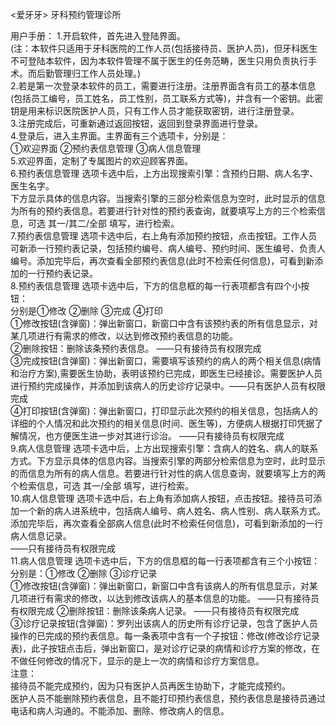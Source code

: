 <爱牙牙> 牙科预约管理诊所

用户手册：
1.开启软件，首先进入登陆界面。<br/>
(注：本软件只适用于牙科医院的工作人员(包括接待员、医护人员)，但牙科医生不可登陆本软件，因为本软件管理不属于医生的任务范畴，医生只用负责执行手术。而后勤管理归工作人员处理。)<br/>
2.若是第一次登录本软件的员工，需要进行注册。注册界面含有员工的基本信息(包括员工编号，员工姓名，员工性别，员工联系方式等)，并含有一个密钥。此密钥是用来标识医院医护人员，只有工作人员才能获取密钥，进行注册登录。<br/>
3.注册完成后，可重新通过返回按钮，返回到登录界面进行登录。<br/>
4.登录后，进入主界面。主界面有三个选项卡，分别是：<br/>
①欢迎界面  ②预约表信息管理 ③病人信息管理<br/>
5.欢迎界面，定制了专属图片的欢迎顾客界面。<br/>
6.预约表信息管理 选项卡选中后，上方出现搜索引擎：含预约日期、病人名字、医生名字。<br/>
下方显示具体的信息内容。当搜索引擎的三部分检索信息为空时，此时显示的信息为所有的预约表信息。若要进行针对性的预约表查询，就要填写上方的三个检索信息，可选 其一/其二/全部 填写，进行检索。<br/>
7.预约表信息管理 选项卡选中后，右上角有添加预约按钮，点击按钮。工作人员可新添一行预约表记录，包括预约编号、病人编号、预约时间、医生编号、负责人编号。添加完毕后，再次查看全部预约表信息(此时不检索任何信息)，可看到新添加的一行预约表记录。<br/>
8.预约表信息管理 选项卡选中后，下方的信息框的每一行表项都含有四个小按钮：<br/>
分别是①修改 ②删除 ③完成 ④打印<br/>
①修改按钮(含弹窗)：弹出新窗口，新窗口中含有该预约表的所有信息显示，对某几项进行有需求的修改，以达到修改预约表信息的功能。<br/>
②删除按钮：删除该条预约表信息。 ——只有接待员有权限完成<br/>
③完成按钮(含弹窗)：弹出新窗口，需要填写该预约的病人的两个相关信息(病情和治疗方案),需要医生协助，表明该预约已完成，即医生已经接诊。需要医护人员进行预约完成操作，并添加到该病人的历史诊疗记录中。——只有医护人员有权限完成<br/>
④打印按钮(含弹窗)：弹出新窗口，打印显示此次预约的相关信息，包括病人的详细的个人情况和此次预约的相关信息(时间、医生等)，方便病人根据打印凭据了解情况，也方便医生进一步对其进行诊治。 ——只有接待员有权限完成<br/>
9.病人信息管理 选项卡选中后，上方出现搜索引擎：含病人的姓名、病人的联系方式。下方显示具体的信息内容。当搜索引擎的两部分检索信息为空时，此时显示的而信息为所有的病人信息。若要进行针对性的病人信息查询，就要填写上方的两个检索信息，可选 其一/全部 填写，进行检索。<br/>
10.病人信息管理 选项卡选中后，右上角有添加病人按钮，点击按钮。接待员可添加一个新的病人进系统中，包括病人编号、病人姓名、病人性别、病人联系方式。添加完毕后，再次查看全部病人信息(此时不检索任何信息)，可看到新添加的一行病人信息记录。<br/>
——只有接待员有权限完成<br/>
11.病人信息管理 选项卡选中后，下方的信息框的每一行表项都含有三个小按钮：<br/>
分别是：①修改 ②删除 ③诊疗记录<br/>
①修改按钮(含弹窗)：弹出新窗口，新窗口中含有该病人的所有信息显示，对某几项进行有需求的修改，以达到修改该病人的基本信息的功能。 ——只有接待员有权限完成
②删除按钮：删除该条病人记录。 ——只有接待员有权限完成<br/>
③诊疗记录按钮(含弹窗)：罗列出该病人的历史所有诊疗记录，包含了医护人员操作的已完成的预约表信息。每一条表项中含有一个子按钮：修改(修改诊疗记录表)，此子按钮点击后，弹出新窗口，是对诊疗记录的病情和诊疗方案的修改，在不做任何修改的情况下，显示的是上一次的病情和诊疗方案信息。
<br/>
注意：<br/>
接待员不能完成预约，因为只有医护人员再医生协助下，才能完成预约。<br/>
医护人员不能删除预约表信息，且不能打印预约表信息，预约表信息是接待员通过电话和病人沟通的。不能添加、删除、修改病人的信息。<br/>
